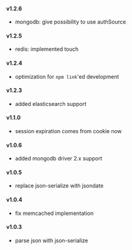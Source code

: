 #### v1.2.6
- mongodb: give possibility to use authSource

#### v1.2.5
- redis: implemented touch

#### v1.2.4
- optimization for `npm link`'ed development

#### v1.2.3
- added elasticsearch support

#### v1.1.0
- session expiration comes from cookie now

#### v1.0.6
- added mongodb driver 2.x support

#### v1.0.5
- replace json-serialize with jsondate

#### v1.0.4
- fix memcached implementation

#### v1.0.3
- parse json with json-serialize
